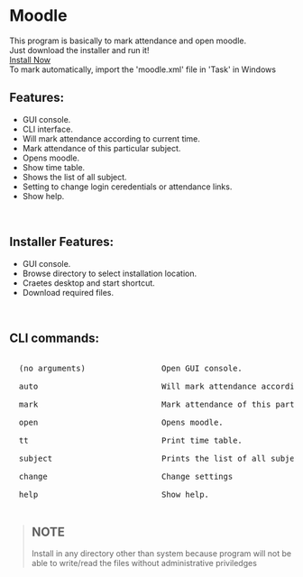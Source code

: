 # Moodle

This program is basically to mark attendance and open moodle.<br>
Just download the installer and run it! <br>
[Install Now](https://github.com/Mysterious-Owl/moodle/raw/main/Installer%20MoodleProgram.exe) <br>
To mark automatically, import the 'moodle.xml' file in 'Task' in Windows
<br>
## Features:
  - GUI console.
  - CLI interface.
  - Will mark attendance according to current time.
  - Mark attendance of this particular subject.
  - Opens moodle.
  - Show time table.
  - Shows the list of all subject.
  - Setting to change login ceredentials or attendance links.
  - Show help.
<br>

## Installer Features:
<ul>
  <li>GUI console. </li>
  <li>Browse directory to select installation location. </li>
  <li>Craetes desktop and start shortcut. </li>
  <li>Download required files. </li>
</ul>
<br>

## CLI commands:  <br>
<pre>  
  (no arguments)                Open GUI console. <br>
  auto                          Will mark attendance according to current time. <br>
  mark                          Mark attendance of this particular subject. <br>
  open                          Opens moodle. <br>
  tt                            Print time table. <br>
  subject                       Prints the list of all subject. <br>
  change                        Change settings <br>
  help                          Show help. <br>
</pre>

> ## NOTE
> Install in any directory other than system because program will not be able to write/read the files without administrative priviledges
 <br>
